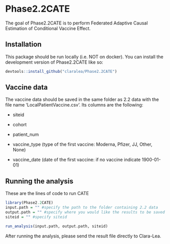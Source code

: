 
<!-- README.md is generated from README.Rmd. Please edit that file -->

# Phase2.2CATE

<!-- badges: start -->
<!-- badges: end -->

The goal of Phase2.2CATE is to perform Federated Adaptive Causal
Estimation of Conditional Vaccine Effect.

## Installation

This package should be run locally (i.e. NOT on docker). You can install
the development version of Phase2.2CATE like so:

``` r
devtools::install_github("claralea/Phase2.2CATE")
```

## Vaccine data

The vaccine data should be saved in the same folder as 2.2 data with the
file name ‘LocalPatientVaccine.csv’. Its columns are the following:

-   siteid

-   cohort

-   patient_num

-   vaccine_type (type of the first vaccine: Moderna, Pfizer, JJ, Other,
    None)

-   vaccine_date (date of the first vaccine: if no vaccine indicate
    1900-01-01)

## Running the analysis

These are the lines of code to run CATE

``` r
library(Phase2.2CATE)
input.path = "" #specify the path to the folder containing 2.2 data
output.path = "" #specify where you would like the results to be saved
siteid = "" #specify siteid

run_analysis(input.path, output.path, siteid)
```

After running the analysis, please send the result file directly to
Clara-Lea.
